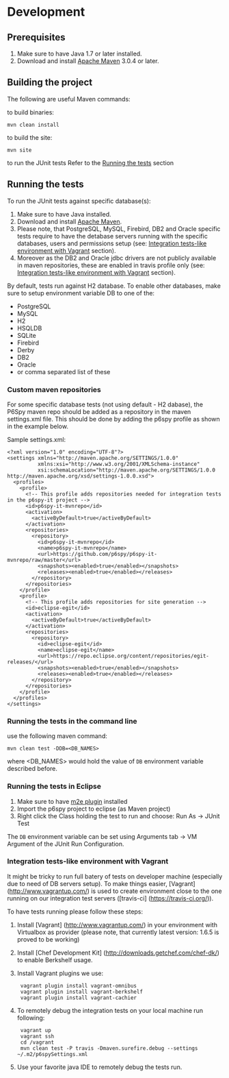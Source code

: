 # Development

## Prerequisites

1. Make sure to have Java 1.7 or later installed.
1. Download and install [Apache Maven](http://maven.apache.org) 3.0.4 or later.

## Building the project
The following are useful Maven commands:

to build binaries:

    mvn clean install

 to build the site:

    mvn site

 to run the JUnit tests Refer to the [Running the tests](#tests) section

## <a name="tests">Running the tests</a>

To run the JUnit tests against specific database(s):

1. Make sure to have Java installed.
1. Download and install [Apache Maven](http://maven.apache.org).
1. Please note, that PostgreSQL, MySQL, Firebird, DB2 and Oracle specific tests require to have the detabase servers running with the specific databases, users and permissions setup (see: [Integration tests-like environment with Vagrant](#vagrant) section).
1. Moreover as the DB2 and Oracle jdbc drivers are not publicly available in maven repositories, these are enabled in travis profile only (see: [Integration tests-like environment with Vagrant](#vagrant) section).

By default, tests run against H2 database. To enable other databases, make sure to setup environment variable DB to one of the:

  * PostgreSQL
  * MySQL
  * H2 
  * HSQLDB
  * SQLite
  * Firebird
  * Derby
  * DB2
  * Oracle
  * or comma separated list of these


### Custom maven repositories

For some specific database tests (not using default - H2 dabase), the P6Spy maven repo should be added as a repository in the maven settings.xml file. This should be done
by adding the p6spy profile as shown in the example below.

Sample settings.xml:

```
<?xml version="1.0" encoding="UTF-8"?>
<settings xmlns="http://maven.apache.org/SETTINGS/1.0.0"
          xmlns:xsi="http://www.w3.org/2001/XMLSchema-instance" 
          xsi:schemaLocation="http://maven.apache.org/SETTINGS/1.0.0 http://maven.apache.org/xsd/settings-1.0.0.xsd">
  <profiles>
    <profile>
      <!-- This profile adds repositories needed for integration tests in the p6spy-it project -->
      <id>p6spy-it-mvnrepo</id>
      <activation>
        <activeByDefault>true</activeByDefault>
      </activation>
      <repositories>
        <repository>
          <id>p6spy-it-mvnrepo</id>
          <name>p6spy-it-mvnrepo</name>
          <url>https://github.com/p6spy/p6spy-it-mvnrepo/raw/master</url>
          <snapshots><enabled>true</enabled></snapshots>
          <releases><enabled>true</enabled></releases>
        </repository>
      </repositories>
    </profile>
    <profile>
      <!-- This profile adds repositories for site generation -->
      <id>eclipse-egit</id>
      <activation>
        <activeByDefault>true</activeByDefault>
      </activation>
      <repositories>
        <repository>
          <id>eclipse-egit</id>
          <name>eclipse-egit</name>
          <url>https://repo.eclipse.org/content/repositories/egit-releases/</url>
          <snapshots><enabled>true</enabled></snapshots>
          <releases><enabled>true</enabled></releases>
        </repository>
      </repositories>
    </profile>
  </profiles>
</settings>
```

### Running the tests in the command line

use the following maven command:

    mvn clean test -DDB=<DB_NAMES>

where &lt;DB_NAMES&gt; would hold the value of `DB` environment variable described before.

### Running the tests in Eclipse

1. Make sure to have [m2e plugin](http://eclipse.org/m2e/) installed 
1. Import the p6spy project to eclipse (as Maven project)
1. Right click the Class holding the test to run and choose: Run As -> JUnit Test

The `DB` environment variable can be set using Arguments tab -&gt; VM Argument of the JUnit Run Configuration.

### <a name="vagrant">Integration tests-like environment with Vagrant</a>

It might be tricky to run full batery of tests on developer machine (especially due to need of DB servers setup).
To make things easier, [Vagrant] (http://www.vagrantup.com/) is used to create environment close to the one running on our integration test servers ([travis-ci] (https://travis-ci.org/)).

To have tests running please follow these steps:

1. Install [Vagrant] (http://www.vagrantup.com/) in your environment with Virtualbox as provider (please note, that currently latest version: 1.6.5 is proved to be working)
1. Install [Chef Development Kit] (http://downloads.getchef.com/chef-dk/) to enable Berkshelf usage.
1. Install Vagrant plugins we use:

        vagrant plugin install vagrant-omnibus
        vagrant plugin install vagrant-berkshelf
        vagrant plugin install vagrant-cachier

1. To remotely debug the integration tests on your local machine run following:

        vagrant up
        vagrant ssh
        cd /vagrant
        mvn clean test -P travis -Dmaven.surefire.debug --settings ~/.m2/p6spySettings.xml
      
1. Use your favorite java IDE to remotely debug the tests run.

